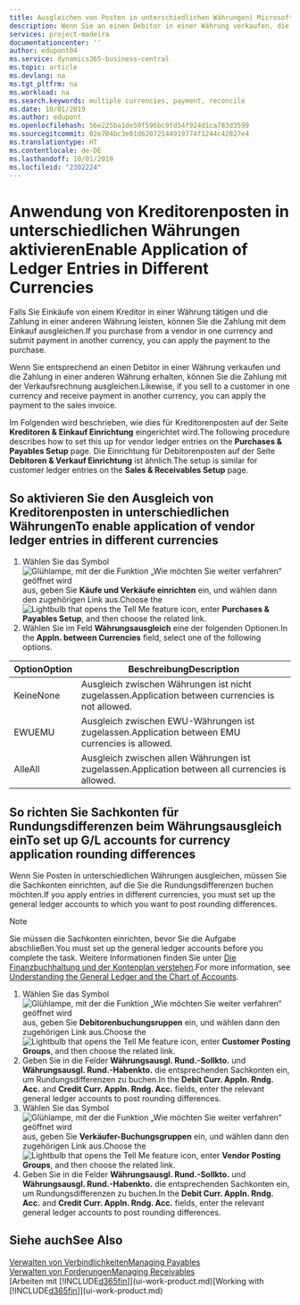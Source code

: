```yaml
---
title: Ausgleichen von Posten in unterschiedlichen Währungen| Microsoft Docs
description: Wenn Sie an einen Debitor in einer Währung verkaufen, die Zahlung jedoch in einer anderen Währung erfolgt, kann die Rechnung mit der Zahlung ausgeglichen werden.
services: project-madeira
documentationcenter: ''
author: edupont04
ms.service: dynamics365-business-central
ms.topic: article
ms.devlang: na
ms.tgt_pltfrm: na
ms.workload: na
ms.search.keywords: multiple currencies, payment, reconcile
ms.date: 10/01/2019
ms.author: edupont
ms.openlocfilehash: 56e225ba1de59f596bc9fd54f924d1ca783d3599
ms.sourcegitcommit: 02e704bc3e01d62072144919774f1244c42827e4
ms.translationtype: HT
ms.contentlocale: de-DE
ms.lasthandoff: 10/01/2019
ms.locfileid: "2302224"
---
```

# <a name="enable-application-of-ledger-entries-in-different-currencies"></a><span data-ttu-id="c96f3-103">Anwendung von Kreditorenposten in unterschiedlichen Währungen aktivieren</span><span class="sxs-lookup"><span data-stu-id="c96f3-103">Enable Application of Ledger Entries in Different Currencies</span></span>
<span data-ttu-id="c96f3-104">Falls Sie Einkäufe von einem Kreditor in einer Währung tätigen und die Zahlung in einer anderen Währung leisten, können Sie die Zahlung mit dem Einkauf ausgleichen.</span><span class="sxs-lookup"><span data-stu-id="c96f3-104">If you purchase from a vendor in one currency and submit payment in another currency, you can apply the payment to the purchase.</span></span>

<span data-ttu-id="c96f3-105">Wenn Sie entsprechend an einen Debitor in einer Währung verkaufen und die Zahlung in einer anderen Währung erhalten, können Sie die Zahlung mit der Verkaufsrechnung ausgleichen.</span><span class="sxs-lookup"><span data-stu-id="c96f3-105">Likewise, if you sell to a customer in one currency and receive payment in another currency, you can apply the payment to the sales invoice.</span></span>

<span data-ttu-id="c96f3-106">Im Folgenden wird beschrieben, wie dies für Kreditorenposten auf der Seite **Kreditoren & Einkauf Einrichtung** eingerichtet wird.</span><span class="sxs-lookup"><span data-stu-id="c96f3-106">The following procedure describes how to set this up for vendor ledger entries on the **Purchases & Payables Setup** page.</span></span> <span data-ttu-id="c96f3-107">Die Einrichtung für Debitorenposten auf der Seite **Debitoren & Verkauf Einrichtung** ist ähnlich.</span><span class="sxs-lookup"><span data-stu-id="c96f3-107">The setup is similar for customer ledger entries on the **Sales & Receivables Setup** page.</span></span>

## <a name="to-enable-application-of-vendor-ledger-entries-in-different-currencies"></a><span data-ttu-id="c96f3-108">So aktivieren Sie den Ausgleich von Kreditorenposten in unterschiedlichen Währungen</span><span class="sxs-lookup"><span data-stu-id="c96f3-108">To enable application of vendor ledger entries in different currencies</span></span>
1. <span data-ttu-id="c96f3-109">Wählen Sie das Symbol ![Glühlampe, mit der die Funktion „Wie möchten Sie weiter verfahren“ geöffnet wird](media/ui-search/search_small.png "Wie möchten Sie weiter verfahren?") aus, geben Sie **Käufe und Verkäufe einrichten** ein, und wählen dann den zugehörigen Link aus.</span><span class="sxs-lookup"><span data-stu-id="c96f3-109">Choose the ![Lightbulb that opens the Tell Me feature](media/ui-search/search_small.png "Tell me what you want to do") icon, enter **Purchases & Payables Setup**, and then choose the related link.</span></span>
2. <span data-ttu-id="c96f3-110">Wählen Sie im Feld **Währungsausgleich** eine der folgenden Optionen.</span><span class="sxs-lookup"><span data-stu-id="c96f3-110">In the **Appln. between Currencies** field, select one of the following options.</span></span>

| <span data-ttu-id="c96f3-111">Option</span><span class="sxs-lookup"><span data-stu-id="c96f3-111">Option</span></span> | <span data-ttu-id="c96f3-112">Beschreibung</span><span class="sxs-lookup"><span data-stu-id="c96f3-112">Description</span></span> |
| --- | --- |
| <span data-ttu-id="c96f3-113">Keine</span><span class="sxs-lookup"><span data-stu-id="c96f3-113">None</span></span> |<span data-ttu-id="c96f3-114">Ausgleich zwischen Währungen ist nicht zugelassen.</span><span class="sxs-lookup"><span data-stu-id="c96f3-114">Application between currencies is not allowed.</span></span> |
| <span data-ttu-id="c96f3-115">EWU</span><span class="sxs-lookup"><span data-stu-id="c96f3-115">EMU</span></span> |<span data-ttu-id="c96f3-116">Ausgleich zwischen EWU-Währungen ist zugelassen.</span><span class="sxs-lookup"><span data-stu-id="c96f3-116">Application between EMU currencies is allowed.</span></span> |
| <span data-ttu-id="c96f3-117">Alle</span><span class="sxs-lookup"><span data-stu-id="c96f3-117">All</span></span> |<span data-ttu-id="c96f3-118">Ausgleich zwischen allen Währungen ist zugelassen.</span><span class="sxs-lookup"><span data-stu-id="c96f3-118">Application between all currencies is allowed.</span></span> |

## <a name="to-set-up-gl-accounts-for-currency-application-rounding-differences"></a><span data-ttu-id="c96f3-119">So richten Sie Sachkonten für Rundungsdifferenzen beim Währungsausgleich ein</span><span class="sxs-lookup"><span data-stu-id="c96f3-119">To set up G/L accounts for currency application rounding differences</span></span>  
<span data-ttu-id="c96f3-120">Wenn Sie Posten in unterschiedlichen Währungen ausgleichen, müssen Sie die Sachkonten einrichten, auf die Sie die Rundungsdifferenzen buchen möchten.</span><span class="sxs-lookup"><span data-stu-id="c96f3-120">If you apply entries in different currencies, you must set up the general ledger accounts to which you want to post rounding differences.</span></span>  

> [!NOTE]  
>  <span data-ttu-id="c96f3-121">Sie müssen die Sachkonten einrichten, bevor Sie die Aufgabe abschließen.</span><span class="sxs-lookup"><span data-stu-id="c96f3-121">You must set up the general ledger accounts before you complete the task.</span></span> <span data-ttu-id="c96f3-122">Weitere Informationen finden Sie unter [Die Finanzbuchhaltung und der Kontenplan verstehen](finance-general-ledger.md).</span><span class="sxs-lookup"><span data-stu-id="c96f3-122">For more information, see [Understanding the General Ledger and the Chart of Accounts](finance-general-ledger.md).</span></span>

1. <span data-ttu-id="c96f3-123">Wählen Sie das Symbol ![Glühlampe, mit der die Funktion „Wie möchten Sie weiter verfahren“ geöffnet wird](media/ui-search/search_small.png "Wie möchten Sie weiter verfahren?") aus, geben Sie **Debitorenbuchungsruppen** ein, und wählen dann den zugehörigen Link aus.</span><span class="sxs-lookup"><span data-stu-id="c96f3-123">Choose the ![Lightbulb that opens the Tell Me feature](media/ui-search/search_small.png "Tell me what you want to do") icon, enter **Customer Posting Groups**, and then choose the related link.</span></span>  
2. <span data-ttu-id="c96f3-124">Geben Sie in die Felder **Währungsausgl. Rund.-Sollkto.** und **Währungsausgl. Rund.-Habenkto.** die entsprechenden Sachkonten ein, um Rundungsdifferenzen zu buchen.</span><span class="sxs-lookup"><span data-stu-id="c96f3-124">In the **Debit Curr. Appln. Rndg. Acc.** and **Credit Curr. Appln. Rndg. Acc.** fields, enter the relevant general ledger accounts to post rounding differences.</span></span>  
3. <span data-ttu-id="c96f3-125">Wählen Sie das Symbol ![Glühlampe, mit der die Funktion „Wie möchten Sie weiter verfahren“ geöffnet wird](media/ui-search/search_small.png "Wie möchten Sie weiter verfahren?") aus, geben Sie **Verkäufer-Buchungsgruppen** ein, und wählen dann den zugehörigen Link aus.</span><span class="sxs-lookup"><span data-stu-id="c96f3-125">Choose the ![Lightbulb that opens the Tell Me feature](media/ui-search/search_small.png "Tell me what you want to do") icon, enter **Vendor Posting Groups**, and then choose the related link.</span></span>  
4. <span data-ttu-id="c96f3-126">Geben Sie in die Felder **Währungsausgl. Rund.-Sollkto.** und **Währungsausgl. Rund.-Habenkto.** die entsprechenden Sachkonten ein, um Rundungsdifferenzen zu buchen.</span><span class="sxs-lookup"><span data-stu-id="c96f3-126">In the **Debit Curr. Appln. Rndg. Acc.** and **Credit Curr. Appln. Rndg. Acc.** fields, enter the relevant general ledger accounts to post rounding differences.</span></span>  

## <a name="see-also"></a><span data-ttu-id="c96f3-127">Siehe auch</span><span class="sxs-lookup"><span data-stu-id="c96f3-127">See Also</span></span>
[<span data-ttu-id="c96f3-128">Verwalten von Verbindlichkeiten</span><span class="sxs-lookup"><span data-stu-id="c96f3-128">Managing Payables</span></span>](payables-manage-payables.md)  
[<span data-ttu-id="c96f3-129">Verwalten von Forderungen</span><span class="sxs-lookup"><span data-stu-id="c96f3-129">Managing Receivables</span></span>](receivables-manage-receivables.md)  
<span data-ttu-id="c96f3-130">[Arbeiten mit [!INCLUDE[d365fin](includes/d365fin_md.md)]](ui-work-product.md)</span><span class="sxs-lookup"><span data-stu-id="c96f3-130">[Working with [!INCLUDE[d365fin](includes/d365fin_md.md)]](ui-work-product.md)</span></span>
